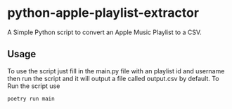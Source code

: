 # python-apple-playlist-extractor
A Simple Python script to convert an Apple Music Playlist to a CSV. 

## Usage
To use the script just fill in the main.py file with an playlist id and username then run the script and it will output a file called output.csv by default. 
To Run the script use
```
poetry run main
```
